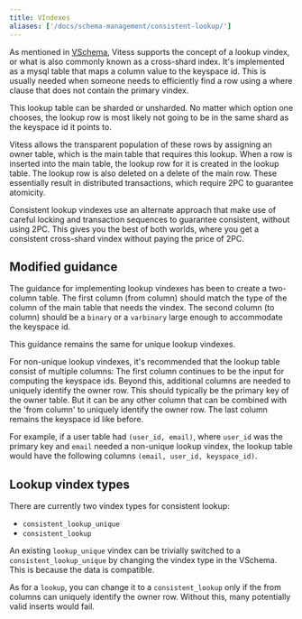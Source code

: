 ```yaml
---
title: VIndexes
aliases: ['/docs/schema-management/consistent-lookup/']
---
```


As mentioned in [VSchema](../vschema), Vitess supports the concept of a lookup vindex, or what is also commonly known as a cross-shard index. It's implemented as a mysql table that maps a column value to the keyspace id. This is usually needed when someone needs to efficiently find a row using a where clause that does not contain the primary vindex.

This lookup table can be sharded or unsharded. No matter which option one chooses, the lookup row is most likely not going to be in the same shard as the keyspace id it points to.

Vitess allows the transparent population of these rows by assigning an owner table, which is the main table that requires this lookup. When a row is inserted into the main table, the lookup row for it is created in the lookup table. The lookup row is also deleted on a delete of the main row. These essentially result in distributed transactions, which require 2PC to guarantee atomicity.

Consistent lookup vindexes use an alternate approach that make use of careful locking and transaction sequences to guarantee consistent, without using 2PC. This gives you the best of both worlds, where you get a consistent cross-shard vindex without paying the price of 2PC.

## Modified guidance

The guidance for implementing lookup vindexes has been to create a two-column table. The first column (from column) should match the type of the column of the main table that needs the vindex. The second column (to column) should be a `binary` or a `varbinary` large enough to accommodate the keyspace id.

This guidance remains the same for unique lookup vindexes.

For non-unique lookup vindexes, it's recommended that the lookup table consist of multiple columns: The first column continues to be the input for computing the keyspace ids. Beyond this, additional columns are needed to uniquely identify the owner row. This should typically be the primary key of the owner table. But it can be any other column that can be combined with the 'from column' to uniquely identify the owner row. The last column remains the keyspace id like before.

For example, if a user table had `(user_id, email)`, where `user_id` was the primary key and `email` needed a non-unique lookup vindex, the lookup table would have the following columns `(email, user_id, keyspace_id)`.

## Lookup vindex types

There are currently two vindex types for consistent lookup:

* `consistent_lookup_unique`
* `consistent_lookup`

An existing `lookup_unique` vindex can be trivially switched to a `consistent_lookup_unique` by changing the vindex type in the VSchema. This is because the data is compatible.

As for a `lookup`, you can change it to a `consistent_lookup` only if the from columns can uniquely identify the owner row. Without this, many potentially valid inserts would fail.
